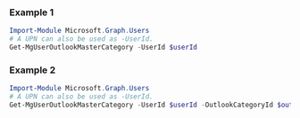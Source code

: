 ### Example 1
``` powershell
Import-Module Microsoft.Graph.Users
# A UPN can also be used as -UserId.
Get-MgUserOutlookMasterCategory -UserId $userId
```
### Example 2
``` powershell
Import-Module Microsoft.Graph.Users
# A UPN can also be used as -UserId.
Get-MgUserOutlookMasterCategory -UserId $userId -OutlookCategoryId $outlookCategoryId
```
